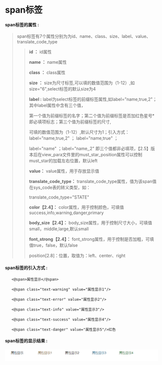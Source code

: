 # span**标签**

#### span**标签的属性 :**

> span标签有7个属性分别为为id、name、class、size、label、value、translate\_code\_type
>
> > **id ：** id属性
> >
> > **name ：** name属性
> >
> > **class ：** class属性
> >
> > **size ：** size为尺寸标签,可以填的数值范围为（1-12）,如size="6",select标签的默认size为4
> >
> > **label :** label为select标签的前缀标签属性,如label="name,true,2"；其中label属性中含有三个值，
> >
> > 第一个值为前缀标签的名字；第二个值为前缀标签是否加红色星号\*即必填项标志；第三个值为前缀标签的尺寸,
> >
> > 可填的数值范围为（1-12）,默认尺寸为1；引入方式：label="name,true,2" ； label="name,true" ；
> >
> > label="name" ；label="name,,2" 即三个值都非必填项，【2.5】版本后在view\_para文件里的must\_star\_position属性可以控制must\_star的加载左右位置，默认left
> >
> > **value：** value属性，用于存放显示值
> >
> > **translate\_code\_type：** translate\_code\_type属性，值为该span值在sys\_code表的转义类型，如：
> >
> > translate\_code\_type="STATE"
> >
> > **color【2.4】：** color属性，用于控制颜色，可填值success,info,warning,danger,primary
> >
> > **body\_size【2.4】：** body\_size属性，用于控制尺寸大小，可填值small，middle,large,默认small
> >
> > **font\_strong【2.4】：** font\_strong属性，用于控制是否加粗，可填值true，false，默认false
> >
> > position\[2.8\]：位置，取值为：left、center、right

#### span标签的引入方式 :

```
   <@span>属性显示</@span>

   <@span class="text-warning" value="属性显示1"/>

   <@span class="text-error" value="属性显示2"/>

   <@span class="text-info" value="属性显示3"/>

   <@span class="text-success" value="属性显示4"/>

   <@span class="text-danger" value="属性显示5"/>红色
```

#### span标签的显示结果 :

![](/assets/span.png)

